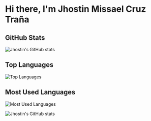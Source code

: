 # Hi there, I'm Jhostin Missael Cruz Traña

## GitHub Stats

![Jhostin's GitHub stats](https://github-readme-stats.vercel.app/api?username=jhostindelaT&show_icons=true&count_private=true&include_all_commits=true&hide=prs&theme=radical)

## Top Languages

![Top Languages](https://github-readme-stats.vercel.app/api/top-langs/?username=jhostindelaT&layout=compact&theme=radical)

## Most Used Languages

![Most Used Languages](https://github-readme-stats.vercel.app/api/top-langs/?username=jhostindelaT&layout=compact&theme=dark)



![Jhostin's GitHub stats](https://github-readme-stats.vercel.app/api?username=jhostindelaT&show_icons=true&count_private=true&include_all_commits=true&hide=prs&theme=radical&api_token=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)
